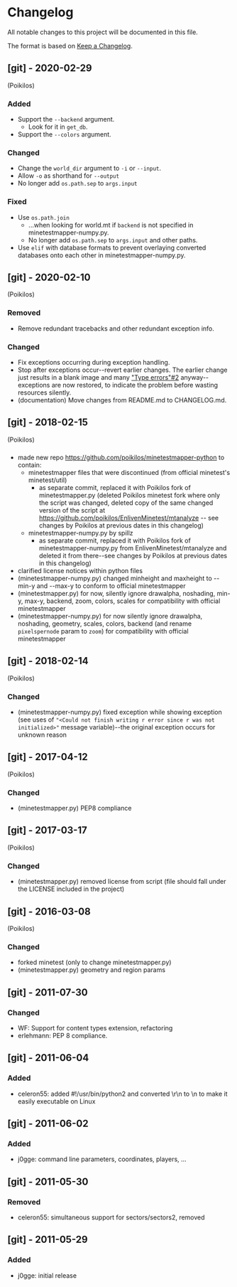 # Changelog
All notable changes to this project will be documented in this file.

The format is based on [Keep a
Changelog](https://keepachangelog.com/en/1.0.0/).


## [git] - 2020-02-29
(Poikilos)
### Added
- Support the `--backend` argument.
  - Look for it in `get_db`.
- Support the `--colors` argument.

### Changed
- Change the `world_dir` argument to `-i` or `--input`.
- Allow `-o` as shorthand for `--output`
- No longer add `os.path.sep` to `args.input`

### Fixed
- Use `os.path.join`
  - ...when looking for world.mt if `backend` is not
    specified in minetestmapper-numpy.py.
  - No longer add `os.path.sep` to `args.input` and other paths.
- Use `elif` with database formats to prevent overlaying converted
  databases onto each other in minetestmapper-numpy.py.

## [git] - 2020-02-10
(Poikilos)
### Removed
- Remove redundant tracebacks and other redundant exception info.

### Changed
- Fix exceptions occurring during exception handling.
- Stop after exceptions occur--revert earlier changes. The earlier
  change just results in a blank image and many ["Type
  errors"#2](https://github.com/poikilos/minetestmapper-python/issues/2)
  anyway--exceptions are now restored, to indicate the problem before
  wasting resources silently.
- (documentation) Move changes from README.md to CHANGELOG.md.


## [git] - 2018-02-15
(Poikilos)
###
- made new repo <https://github.com/poikilos/minetestmapper-python> to contain:
  - minetestmapper files that were discontinued (from official minetest's minetest/util)
    - as separate commit, replaced it with Poikilos fork of minetestmapper.py (deleted Poikilos minetest fork where only the script was changed, deleted copy of the same changed version of the script at <https://github.com/poikilos/EnlivenMinetest/mtanalyze> -- see changes by Poikilos at previous dates in this changelog)
  - minetestmapper-numpy.py by spillz
    - as separate commit, replaced it with Poikilos fork of minetestmapper-numpy.py from  EnlivenMinetest/mtanalyze and deleted it from there--see changes by Poikilos at previous dates in this changelog)
- clarified license notices within python files
- (minetestmapper-numpy.py) changed minheight and maxheight to --min-y and --max-y to conform to official minetestmapper
- (minetestmapper.py) for now, silently ignore drawalpha, noshading, min-y, max-y, backend, zoom, colors, scales for compatibility with official minetestmapper
- (minetestmapper-numpy.py) for now silently ignore drawalpha, noshading, geometry, scales, colors, backend (and rename `pixelspernode` param to `zoom`) for compatibility with official minetestmapper


## [git] - 2018-02-14
(Poikilos)
### Changed
- (minetestmapper-numpy.py) fixed exception while showing exception (see uses of `"<Could not finish writing r error since r was not initialized>"` message variable)--the original exception occurs for unknown reason


## [git] - 2017-04-12
(Poikilos)
###  Changed
- (minetestmapper.py) PEP8 compliance


## [git] - 2017-03-17
(Poikilos)
### Changed
- (minetestmapper.py) removed license from script (file should fall under the LICENSE included in the project)


## [git] - 2016-03-08
(Poikilos)
### Changed
- forked minetest (only to change minetestmapper.py)
- (minetestmapper.py) geometry and region params


## [git] - 2011-07-30
### Changed
- WF: Support for content types extension, refactoring
- erlehmann: PEP 8 compliance.


## [git] - 2011-06-04
### Added
- celeron55: added #!/usr/bin/python2 and converted \r\n to \n to make it easily executable on Linux


## [git] - 2011-06-02
### Added
- j0gge: command line parameters, coordinates, players, ...


## [git] - 2011-05-30
### Removed
- celeron55: simultaneous support for sectors/sectors2, removed


## [git] - 2011-05-29
### Added
- j0gge: initial release
